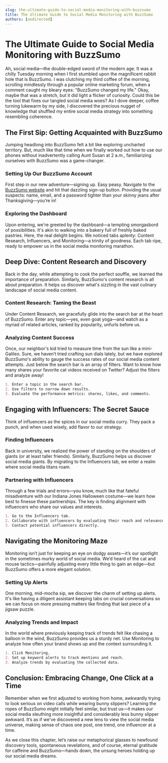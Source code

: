 ```yaml
---
slug: the-ultimate-guide-to-social-media-monitoring-with-buzzsumo
title: The Ultimate Guide to Social Media Monitoring with BuzzSumo
authors: [undirected]
---
```



# The Ultimate Guide to Social Media Monitoring with BuzzSumo

Ah, social media—the double-edged sword of the modern age. It was a chilly Tuesday morning when I first stumbled upon the magnificent rabbit hole that is BuzzSumo. I was clutching my third coffee of the morning, scrolling mindlessly through a popular online marketing forum, when a comment caught my bleary eyes: "BuzzSumo changed my life." Okay, maybe that was a stretch, but it did light a flicker of curiosity. Could this be the tool that fixes our tangled social media woes? As I dove deeper, coffee turning lukewarm by my side, I discovered the precious nugget of knowledge that shuffled my entire social media strategy into something resembling coherence.

## The First Sip: Getting Acquainted with BuzzSumo

Jumping headlong into BuzzSumo felt a bit like exploring uncharted territory. But, much like that time when we finally worked out how to use our phones without inadvertently calling Aunt Susan at 2 a.m., familiarizing ourselves with BuzzSumo was a game-changer. 

### Setting Up Our BuzzSumo Account

First step in our new adventure—signing up. Easy peasy. Navigate to the [BuzzSumo website](https://buzzsumo.com) and hit that dazzling sign-up button. Providing the usual suspects: name, email, and a password tighter than your skinny jeans after Thanksgiving—you’re in! 

### Exploring the Dashboard

Upon entering, we're greeted by the dashboard—a tempting smorgasbord of possibilities. It's akin to walking into a bakery full of freshly baked pastries. Here, the real delight begins. We noticed tabs aplenty: Content Research, Influencers, and Monitoring—a trinity of goodness. Each tab ripe, ready to empower us in the social media monitoring marathon.

## Deep Dive: Content Research and Discovery

Back in the day, while attempting to cook the perfect souffle, we learned the importance of preparation. Similarly, BuzzSumo's content research is all about preparation. It helps us discover what's sizzling in the vast culinary landscape of social media content. 

### Content Research: Taming the Beast

Under Content Research, we gracefully glide into the search bar at the heart of BuzzSumo. Enter any topic—yes, even goat yoga—and watch as a myriad of related articles, ranked by popularity, unfurls before us.

### Analyzing Content Success

Once, our neighbor's kid tried to measure time from the sun like a mini-Galileo. Sure, we haven’t tried crafting sun dials lately, but we have explored BuzzSumo's ability to gauge the success rates of our social media content attempts. Just below the search bar is an array of filters. Want to know how many shares your favorite cat videos received on Twitter? Adjust the filters and analyze away!

```markdown
1. Enter a topic in the search bar.
2. Use filters to narrow down results.
3. Evaluate the performance metrics: shares, likes, and comments.
```

## Engaging with Influencers: The Secret Sauce 

Think of influencers as the spices in our social media curry. They pack a punch, and when used wisely, add flavor to our strategy.

### Finding Influencers

Back in university, we realized the power of standing on the shoulders of giants (or at least taller friends). Similarly, BuzzSumo helps us discover social media giants. By migrating to the Influencers tab, we enter a realm where social media titans roam. 

### Partnering with Influencers

Through a few trials and errors—you know, much like that fateful misadventure with our Indiana Jones Halloween costume—we learn how best to finesse these partnerships. The key is finding alignment with influencers who share our values and interests.

```markdown
1. Go to the Influencers tab.
2. Collaborate with influencers by evaluating their reach and relevance.
3. Contact potential influencers directly.
```

## Navigating the Monitoring Maze 

Monitoring isn’t just for keeping an eye on dodgy assets—it’s our spotlight in the sometimes murky world of social media. We’d heard of the cat and mouse tactics—painfully adjusting every little thing to gain an edge—but BuzzSumo offers a more elegant solution.

### Setting Up Alerts

One morning, mid-mocha sip, we discover the charm of setting up alerts. It's like having a diligent assistant keeping tabs on crucial conversations so we can focus on more pressing matters like finding that last piece of a jigsaw puzzle.

### Analyzing Trends and Impact

In the world where previously keeping track of trends felt like chasing a balloon in the wind, BuzzSumo provides us a sturdy net. Use Monitoring to analyze how often your brand shows up and the context surrounding it.

```markdown
1. Click Monitoring.
2. Set up keyword alerts to track mentions and reach.
3. Analyze trends by evaluating the collected data.
```

## Conclusion: Embracing Change, One Click at a Time

Remember when we first adjusted to working from home, awkwardly trying to look serious on video calls while wearing bunny slippers? Learning the ropes of BuzzSumo might initially feel similar, but trust us—it makes our social media sleuthing more insightful and considerably less bunny slipper awkward. It’s as if we've discovered a new lens to view the social media universe, making sense of chaos one post, one trend, one influencer at a time.

As we close this chapter, let’s raise our metaphorical glasses to newfound discovery tools, spontaneous revelations, and of course, eternal gratitude for caffeine and BuzzSumo—hands down, the unsung heroes holding up our social media dreams.